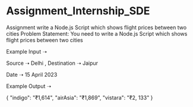 # Assignment_Internship_SDE
Assignment write a Node.js Script which shows flight prices between two cities
Problem Statement: You need to write a Node.js Script which shows flight prices between two cities

Example Input ➝ 



Source ➝ Delhi , Destination ➝ Jaipur





Date ➝ 15 April 2023







Example Output ➝ 



{
  "indigo": "₹1,614",
  "airAsia": "₹1,869",
  "vistara": "₹2, 133"
}
